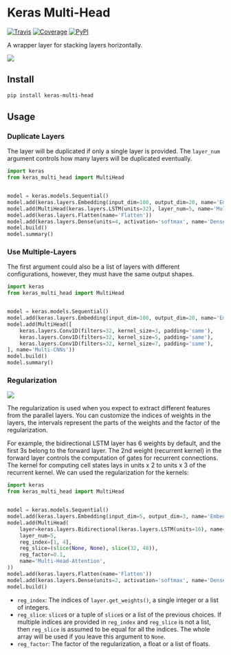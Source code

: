 # Keras Multi-Head

[![Travis](https://travis-ci.org/CyberZHG/keras-multi-head.svg)](https://travis-ci.org/CyberZHG/keras-multi-head)
[![Coverage](https://coveralls.io/repos/github/CyberZHG/keras-multi-head/badge.svg?branch=master)](https://coveralls.io/github/CyberZHG/keras-multi-head)
[![PyPI](https://img.shields.io/pypi/pyversions/keras-multi-head.svg)](https://pypi.org/project/keras-multi-head/)

A wrapper layer for stacking layers horizontally.

![](https://user-images.githubusercontent.com/853842/45797517-867b8580-bcd8-11e8-9ec6-39d6508cf438.png)

## Install

```bash
pip install keras-multi-head
```

## Usage

### Duplicate Layers

The layer will be duplicated if only a single layer is provided. The `layer_num` argument controls how many layers will be duplicated eventually.

```python
import keras
from keras_multi_head import MultiHead


model = keras.models.Sequential()
model.add(keras.layers.Embedding(input_dim=100, output_dim=20, name='Embedding'))
model.add(MultiHead(keras.layers.LSTM(units=32), layer_num=5, name='Multi-LSTMs'))
model.add(keras.layers.Flatten(name='Flatten'))
model.add(keras.layers.Dense(units=4, activation='softmax', name='Dense'))
model.build()
model.summary()
```

### Use Multiple-Layers

The first argument could also be a list of layers with different configurations, however, they must have the same output shapes.

```python
import keras
from keras_multi_head import MultiHead


model = keras.models.Sequential()
model.add(keras.layers.Embedding(input_dim=100, output_dim=20, name='Embedding'))
model.add(MultiHead([
    keras.layers.Conv1D(filters=32, kernel_size=3, padding='same'),
    keras.layers.Conv1D(filters=32, kernel_size=5, padding='same'),
    keras.layers.Conv1D(filters=32, kernel_size=7, padding='same'),
], name='Multi-CNNs'))
model.build()
model.summary()
```

### Regularization

![](https://user-images.githubusercontent.com/853842/45857922-8b4e4100-bd8d-11e8-905a-4eb07da31418.png)

The regularization is used when you expect to extract different features from the parallel layers. You can customize the indices of weights in the layers, the intervals represent the parts of the weights and the factor of the regularization.

For example, the bidirectional LSTM layer has 6 weights by default, and the first 3s belong to the forward layer. The 2nd weight (recurrent kernel) in the forward layer controls the computation of gates for recurrent connections. The kernel for computing cell states lays in units x 2 to units x 3 of the recurrent kernel. We can used the regularization for the kernels:

```python
import keras
from keras_multi_head import MultiHead


model = keras.models.Sequential()
model.add(keras.layers.Embedding(input_dim=5, output_dim=3, name='Embed'))
model.add(MultiHead(
    layer=keras.layers.Bidirectional(keras.layers.LSTM(units=16), name='LSTM'),
    layer_num=5,
    reg_index=[1, 4],
    reg_slice=(slice(None, None), slice(32, 48)),
    reg_factor=0.1,
    name='Multi-Head-Attention',
))
model.add(keras.layers.Flatten(name='Flatten'))
model.add(keras.layers.Dense(units=2, activation='softmax', name='Dense'))
model.build()
```

* `reg_index`: The indices of `layer.get_weights()`, a single integer or a list of integers.
* `reg_slice`: `slice`s or a tuple of `slice`s or a list of the previous choices. If multiple indices are provided in `reg_index` and `reg_slice` is not a list, then `reg_slice` is assumed to be equal for all the indices. The whole array will be used if you leave this argument to `None`.
* `reg_factor`: The factor of the regularization, a float or a list of floats.
